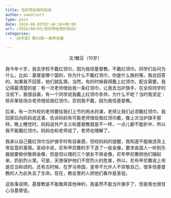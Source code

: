 ```yaml
---
title: 信仰带给我的挑战
author: sweditor3
type: post
date: 2016-06-03T07:44:10+00:00
url: /2016/06/03/信仰带给我的挑战/
categories:
  - 《@守望》第91期——教养孩童

---
```

<p style="text-align: center;">
  文/糖豆（10岁）
</p>

我今年十岁，我去学校不戴红领巾，因为我信基督教。不戴红领巾，同学们会问为什么，比如：基督是哪个国的，你为什么不戴红领巾，你是什么族的等。我会回答的，如果我不回答，他们就乱猜。当然，有的时候我得戴上红领巾，配合需要。我记得最清楚的是：有一次老师借给我一条红领巾，让我去当护旗手，在全校同学的注视下，我很自豪。有一个同学说我戴上红领巾多帅，为什么不呢？当时我坚定：除非某些场合老师借给我红领巾，否则我不戴，因为我信基督教。 

后来，有一次外校的老师要给我们上节约用水的课，老师让我们必须戴红领巾，我回家后向妈妈说这事，告诉妈妈有可能老师借给我红领巾戴，像上次当护旗手那样。晚上睡觉时，妈妈说共产主义和基督教就是不一样，一点儿都不能折中，所以我不能戴红领巾。妈妈也和老师说了，老师也理解了。 

我承认自己戴红领巾当护旗手时有自豪感，但经妈妈的提醒，我知道不能做违背上帝旨意的事情。圣经中说，尼布甲尼撒的手下造了一座金像，要求各国人一听到乐器就要俯伏敬拜金像，但是但以理的三个朋友不拜金像，尼布甲尼撒把他们捆起来，扔到烈火里。可是，天使保护他们不受烈火的危害，所以，尼布甲尼撒说上帝是应当称颂的。还有古时候，在罗马帝国，皇帝不允许人不崇敬自己，很多信基督教的人为此失去了生命。现在，教会里的人把他们看作是圣徒。&nbsp; 

这些事说明，基督教是不能敬拜其他神的，我虽然不能当升旗手了，但是我也很甘心当基督徒。
